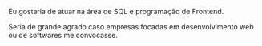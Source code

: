 <p> 
Eu gostaria de atuar na área de SQL e programação de Frontend.
</p>

<p>
Seria de grande agrado caso empresas focadas em desenvolvimento web ou de softwares me convocasse.
</p>
